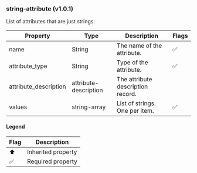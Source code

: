 ### string-attribute (v1.0.1)
List of attributes that are just strings.

| Property | Type | Description | Flags |
|---|---|---|---|
| name | String | The name of the attribute. | ✅ |
| attribute_type | String | Type of the attribute. | ✅ |
| attribute_description | attribute-description | The attribute description record. |  |
| values | string-array | List of strings. One per item. | ✅ |


#### Legend

| Flag | Description |
| --- | --- |
| ⬆️ | Inherited property |
| ✅ | Required property |


